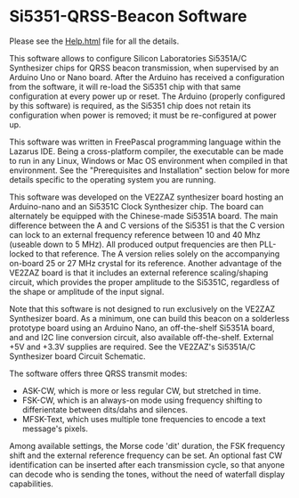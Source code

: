 # Si5351-QRSS-Beacon Software

Please see the [Help.html]( http://htmlpreview.github.com/?https://github.com/VE2ZAZ/Si5351-QRSS-Beacon/blob/master/Help.html) file for all the details.

This software allows to configure Silicon Laboratories Si5351A/C Synthesizer chips for QRSS beacon transmission, when supervised by an Arduino Uno or Nano board. After the Arduino has received a configuration from the software, it will re-load the Si5351 chip with that same configuration at every power up or reset. The Arduino (properly configured by this software) is required, as the Si5351 chip does not retain its configuration when power is removed; it must be re-configured at power up.

This software was written in FreePascal programming language within the Lazarus IDE. Being a cross-platform compiler, the executable can be made to run in any Linux, Windows or Mac OS environment when compiled in that environment. See the "Prerequisites and Installation" section below for more details specific to the operating system you are running.

This software was developed on the VE2ZAZ synthesizer board hosting an Arduino-nano and an Si5351C Clock Synthesizer chip. The board can alternately be equipped with the Chinese-made Si5351A board. The main difference between the A and C versions of the Si5351 is that the C version can lock to an external frequency reference between 10 and 40 Mhz (useable down to 5 MHz). All produced output frequencies are then PLL-locked to that reference. The A version relies solely on the accompanying on-board 25 or 27 MHz crystal for its reference. Another advantage of the VE2ZAZ board is that it includes an external reference scaling/shaping circuit, which provides the proper amplitude to the Si5351C, regardless of the shape or amplitude of the input signal.

Note that this software is not designed to run exclusively on the VE2ZAZ Synthesizer board. As a minimum, one can build this beacon on a solderless prototype board using an Arduino Nano, an off-the-shelf Si5351A board, and and I2C line conversion circuit, also available off-the-shelf. External +5V and +3.3V supplies are required. See the VE2ZAZ's Si5351A/C Synthesizer board Circuit Schematic.

The software offers three QRSS transmit modes:
* ASK-CW, which is more or less regular CW, but stretched in time.
* FSK-CW, which is an always-on mode using frequency shifting to differientate between dits/dahs and silences.
* MFSK-Text, which uses multiple tone frequencies to encode a text message's pixels. 

Among available settings, the Morse code 'dit' duration, the FSK frequency shift and the external reference frequency can be set. An optional fast CW identification can be inserted after each transmission cycle, so that anyone can decode who is sending the tones, without the need of waterfall display capabilities. 
